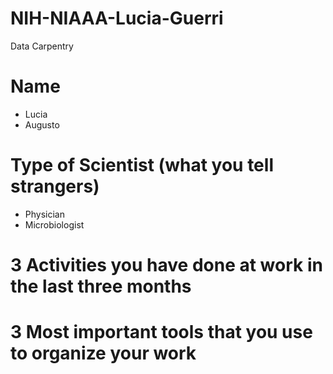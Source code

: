 # NIH-NIAAA-Lucia-Guerri
Data Carpentry
# Name
- Lucia
- Augusto
# Type of Scientist (what you tell strangers)
- Physician
- Microbiologist
# 3 Activities you have done at work in the last three months
# 3 Most important tools that you use to organize your work
